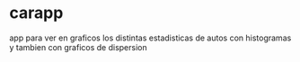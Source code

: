 # carapp
app para ver en graficos los distintas estadisticas de autos con histogramas y tambien con graficos de dispersion